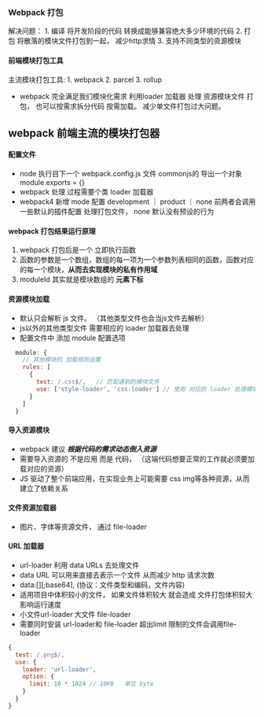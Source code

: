 ### Webpack 打包
解决问题：
    1. 编译  将开发阶段的代码 转换成能够兼容绝大多少环境的代码
    2. 打包  将散落的模块文件打包到一起， 减少http求情
    3. 支持不同类型的资源模块

#### 前端模块打包工具
主流模块打包工具:
    1. webpack
    2. parcel
    3. rollup
* webpack 完全满足我们模块化需求   利用loader 加载器 处理 资源模块文件 打包， 也可以按需求拆分代码 按需加载。 减少单文件打包过大问题。


## webpack 前端主流的模块打包器

#### 配置文件
* node 执行目下一个 webpack.config.js  文件 commonjs的 导出一个对象module.exports = {}
* webpack 处理 过程需要个类 loader 加载器
* webpack4 新增 mode 配置 development ｜ product ｜ none 前两者会调用一些默认的插件配置 处理打包文件， none 默认没有预设的行为

#### webpack 打包结果运行原理
1. webpack 打包后是一个 立即执行函数
2. 函数的参数是一个数组，数组的每一项为一个参数列表相同的函数，函数对应的每一个模块，**从而去实现模块的私有作用域**
3. moduleId 其实就是模块数组的 **元素下标**

#### 资源模块加载
* 默认只会解析 js 文件。 （其他类型文件也会当js文件去解析）
* js以外的其他类型文件 需要相应的 loader 加载器去处理
* 配置文件中 添加 module 配置选项
```js
  module: {
    // 其他模块的 加载规则设置
    rules: [
      {
        test: /.css$/,   // 匹配遇到的模块文件
        use: ['style-loader', 'css-loader'] // 使用 对应的 loader 处理模块文件 如果配置多个loader 执行顺序是冲后往前执行
      }
    ]
  }
```

#### 导入资源模块
* webpack 建议 ***根据代码的需求动态倒入资源***
* 需要导入资源的 不是应用 而是 代码， （这端代码想要正常的工作就必须要加载对应的资源）
* JS 驱动了整个前端应用，在实现业务上可能需要 css img等各种资源，从而建立了依赖关系

#### 文件资源加载器
* 图片、字体等资源文件， 通过 file-loader

#### URL 加载器
* url-loader 利用 data URLs 去处理文件
* data URL 可以用来直接去表示一个文件 从而减少 http 请求次数
* data:[<mediaType>][;base64],<data>   (协议：文件类型和编码，文件内容)
* 适用项目中体积较小的文件， 如果文件体积较大 就会造成 文件打包体积较大影响运行速度
* 小文件url-loader 大文件 file-loader
* 需要同时安装 url-loader和 file-loader 超出limit 限制的文件会调用file-loader
```js
{
  test: /.png$/,
  use: {
    loader: 'url-loader',
    option: {
      limit: 10 * 1024 // 10KB   单位 byte
    }
  }
}
```